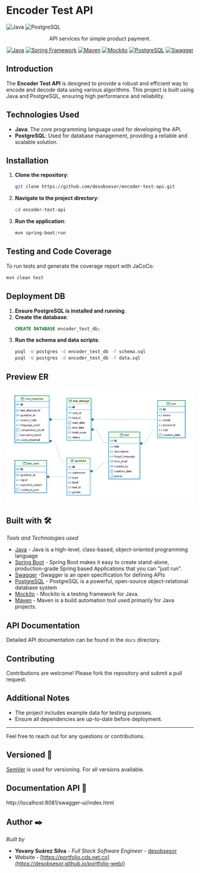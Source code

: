 # Encoder Test API

![Java](https://img.shields.io/badge/Java-ED8B00?style=for-the-badge&logo=java&logoColor=white) ![PostgreSQL](https://img.shields.io/badge/PostgreSQL-316192?style=for-the-badge&logo=postgresql&logoColor=white)

  <p align="center">API services for simple product payment.</p>
<p align="center">
  <a href="https://www.java.com" target="_blank"><img src="https://img.shields.io/badge/Java-17-ED8B00?style=flat&logo=java&logoColor=white" alt="Java"></a>
  <a href="https://spring.io/" target="_blank"><img src="https://img.shields.io/badge/Spring_Framework-6.0-6DB33F?style=flat&logo=spring&logoColor=white" alt="Spring Framework"></a>
  <a href="https://maven.apache.org/" target="_blank"><img src="https://img.shields.io/badge/Maven-3.8-C71A36?style=flat&logo=apache-maven&logoColor=white" alt="Maven"></a>
  <a href="https://site.mockito.org" target="_blank"><img src="https://img.shields.io/badge/Mockito-5.0-83B81A?style=flat&logo=java&logoColor=white" alt="Mockito"></a>
  <a href="https://www.postgresql.org" target="_blank"><img src="https://img.shields.io/badge/PostgreSQL-v8.14.1-%23336791" alt="PostgreSQL"></a>
  <a href="https://swagger.io" target="_blank"><img src="https://img.shields.io/badge/Swagger-v11.1.1-%2385EA2D" alt="Swagger"></a>
</p>

## Introduction

The **Encoder Test API** is designed to provide a robust and efficient way to encode and decode data using various algorithms. This project is built using Java and PostgreSQL, ensuring high performance and reliability.

## Technologies Used

- **Java**: The core programming language used for developing the API.
- **PostgreSQL**: Used for database management, providing a reliable and scalable solution.

## Installation

1. **Clone the repository**:
   ```bash
   git clone https://github.com/desobsesor/encoder-test-api.git
   ```

2. **Navigate to the project directory**:
   ```bash
   cd encoder-test-api
   ```

3. **Run the application**:
   ```bash
   mvn spring-boot:run
   ```


## Testing and Code Coverage

To run tests and generate the coverage report with JaCoCo:

```bash
mvn clean test
```

## Deployment DB

1. **Ensure PostgreSQL is installed and running**.
2. **Create the database**:
   ```sql
   CREATE DATABASE encoder_test_db;
   ```
3. **Run the schema and data scripts**:
   ```bash
   psql -U postgres -d encoder_test_db -f schema.sql
   psql -U postgres -d encoder_test_db -f data.sql
   ```
## Preview ER

<p align="center">
  <img src="src/main/resources/images/relation-entity.png" alt="Database Schema" width="800"/>
</p>

## Built with 🛠️

_Tools and Technologies used_
- [Java](URL_ADDRESS.java.com/) - Java is a high-level, class-based, object-oriented programming language
- [Spring Boot](URL_ADDRESS.io/projects/spring-boot) - Spring Boot makes it easy to create stand-alone, production-grade Spring based Applications that you can "just run".
- [Swagger](https://swagger.io/) -Swagger is an open specification for defining APIs
- [PostgreSQL](https://https://www.postgresql.org/) - PostgreSQL is a powerful, open-source object-relational database system
- [Mockito](https://mockito.org) - Mockito is a testing framework for Java.
- [Maven](https://apache.org/) - Maven is a build automation tool used primarily for Java projects.

## API Documentation

Detailed API documentation can be found in the `docs` directory.

## Contributing

Contributions are welcome! Please fork the repository and submit a pull request.

## Additional Notes

- The project includes example data for testing purposes.
- Ensure all dependencies are up-to-date before deployment.

---

Feel free to reach out for any questions or contributions.


## Versioned 📌

[SemVer](http://semver.org/) is used for versioning. For all versions available.

## Documentation API 📖

http://localhost:8081/swagger-ui/index.html

## Author ✒️

_Built by_

- **Yovany Suárez Silva** - _Full Stack Software Engineer_ - [desobsesor](https://github.com/desobsesor)
- Website - [https://portfolio.cds.net.co](https://desobsesor.github.io/portfolio-web/)

